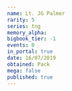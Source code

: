```yaml
---
name: Lt. JG Palmer
rarity: 5
series: tng
memory_alpha:
bigbook_tier: -1
events: 0
in_portal: true
date: 16/07/2019
obtained: Pack
mega: false
published: true
---
```



